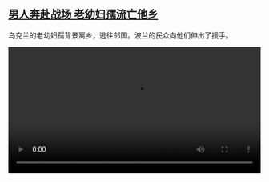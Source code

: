 <!--1646324227000-->
[男人奔赴战场 老幼妇孺流亡他乡](https://www.dw.com/zh/%E7%94%B7%E4%BA%BA%E5%A5%94%E8%B5%B4%E6%88%98%E5%9C%BA%20%E8%80%81%E5%B9%BC%E5%A6%87%E5%AD%BA%E6%B5%81%E4%BA%A1%E4%BB%96%E4%B9%A1/a-61004278)
------

<p>乌克兰的老幼妇孺背景离乡，逃往邻国。波兰的民众向他们伸出了援手。</small></p><video src="https://tvdownloaddw-a.akamaihd.net/dwtv_video/flv/vdt_zh/2022/bchi220303_001_polenbahnhof_01r_sd_sor.mp4" controls style="width:100%"></video>
